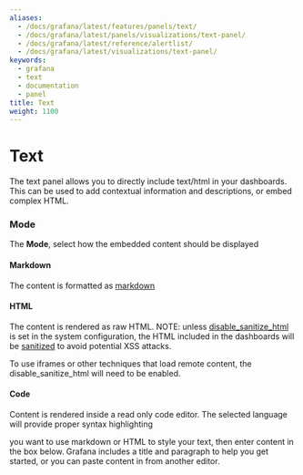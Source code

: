 ```yaml
---
aliases:
  - /docs/grafana/latest/features/panels/text/
  - /docs/grafana/latest/panels/visualizations/text-panel/
  - /docs/grafana/latest/reference/alertlist/
  - /docs/grafana/latest/visualizations/text-panel/
keywords:
  - grafana
  - text
  - documentation
  - panel
title: Text
weight: 1100
---
```


# Text

The text panel allows you to directly include text/html in your dashboards. This can be used to add contextual information and descriptions, or embed complex HTML.

### Mode

The **Mode**, select how the embedded content should be displayed

#### Markdown

The content is formatted as [markdown](https://en.wikipedia.org/wiki/Markdown)

#### HTML

The content is rendered as raw HTML. NOTE: unless [disable_sanitize_html](setup-grafana/configure-grafana/#disable_sanitize_html) is set
in the system configuration, the HTML included in the dashboards will be [sanitized](https://github.com/grafana/grafana/blob/code-in-text-panel/packages/grafana-data/src/text/sanitize.ts) to avoid potential XSS attacks.

To use iframes or other techniques that load remote content, the disable_sanitize_html will need to be enabled.

#### Code

Content is rendered inside a read only code editor. The selected language will provide proper syntax highlighting

you want to use markdown or HTML to style your text, then enter content in the box below. Grafana includes a title and paragraph to help you get started, or you can paste content in from another editor.
